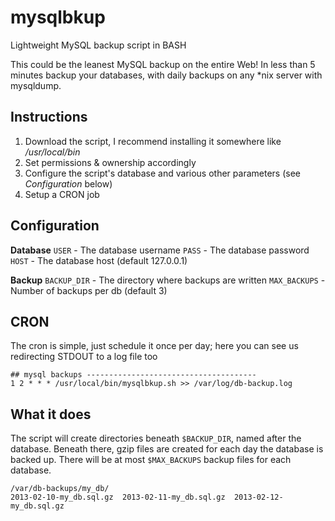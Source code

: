 mysqlbkup
=========

Lightweight MySQL backup script in BASH

This could be the leanest MySQL backup on the entire Web!
In less than 5 minutes backup your databases,
with daily backups on any *nix server with mysqldump.

Instructions
------------
1. Download the script, I recommend installing it somewhere like */usr/local/bin*
2. Set permissions & ownership accordingly
3. Configure the script's database and various other parameters (see *Configuration* below)
4. Setup a CRON job

Configuration
-------------
**Database**
`USER` - The database username
`PASS` - The database password
`HOST` - The database host (default 127.0.0.1)

**Backup**
`BACKUP_DIR`  - The directory where backups are written
`MAX_BACKUPS` - Number of backups per db (default 3)

CRON
----
The cron is simple, just schedule it once per day;
here you can see us redirecting STDOUT to a log file too

    ## mysql backups --------------------------------------
    1 2 * * * /usr/local/bin/mysqlbkup.sh >> /var/log/db-backup.log
    
What it does
------------
The script will create directories beneath `$BACKUP_DIR`, named after the database.
Beneath there, gzip files are created for each day the database is backed up.  There
will be at most `$MAX_BACKUPS` backup files for each database.

    /var/db-backups/my_db/
    2013-02-10-my_db.sql.gz  2013-02-11-my_db.sql.gz  2013-02-12-my_db.sql.gz
